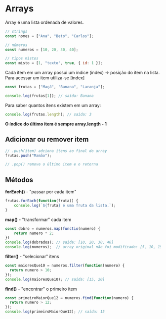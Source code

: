 # Arrays

Array é uma lista ordenada de valores.

~~~javascript
// strings
const nomes = ["Ana", "Beto", "Carlos"];

// números
const numeros = [10, 20, 30, 40];

// tipos mistos
const misto = [1, "texto", true, { id: 1 }];
~~~

Cada item em um array possui um índice (index) -> posição do item na lista. Para acessar um item utiliza-se [index]

~~~javascript
const frutas = ["Maçã", "Banana", "Laranja"];

console.log(frutas[1]); // saída: Banana
~~~

Para saber quantos itens existem em um array:
~~~javascript
console.log(frutas.length); // saída: 3
~~~

**O índice do último item é sempre array.length - 1**

## Adicionar ou remover item

~~~javascript
// .push(item) adciona itens ao final do array
frutas.push("Mamão");

// .pop() remove o último item e o retorna
~~~

## Métodos

**forEach()** - "passar por cada item"

~~~javascript
frutas.forEach(function(fruta)) {
    console.log(`${fruta} é uma fruta da lista.`);
}
~~~

**map()** - "transformar" cada item

~~~javascript
const dobro = numeros.map(functio(numero) {
    return numero * 2;
})
console.log(dobrados); // saída: [10, 20, 30, 40]
console.log(numeros);  // array original não foi modificado: [5, 10, 15, 20]
~~~

**filter()** - "selecionar" itens

~~~javascript
const maioresQue10 = numeros.filter(function(numero) {
  return numero > 10;
});
console.log(maioresQue10); // saída: [15, 20]
~~~

**find()** - "encontrar" o primeiro item

~~~javascript
const primeiroMaiorQue12 = numeros.find(function(numero) {
  return numero > 12;
});
console.log(primeiroMaiorQue12); // saída: 15
~~~
